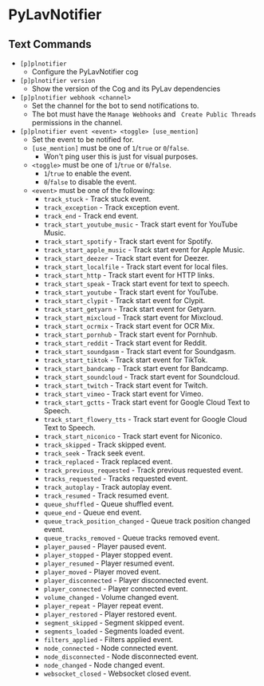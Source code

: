# PyLavNotifier

## Text Commands

- `[p]plnotifier`
  - Configure the PyLavNotifier cog
- `[p]plnotifier version`
  - Show the version of the Cog and its PyLav dependencies
- `[p]plnotifier webhook <channel>`
  - Set the channel for the bot to send notifications to.
  - The bot must have the `Manage Webhooks`  and ` Create Public Threads` permissions in the channel.
- `[p]plnotifier event <event> <toggle> [use_mention]`
  - Set the event to be notified for.
  - `[use_mention]`  must be one of `1`/`true` or `0`/`false`.
    - Won't ping user this is just for visual purposes.
  - `<toggle>`  must be one of `1`/`true` or `0`/`false`.
    - `1`/`true` to enable the event.
    - `0`/`false` to disable the event.
  - `<event>` must be one of the following:
    - `track_stuck` - Track stuck event.
    - `track_exception` - Track exception event.
    - `track_end` - Track end event.
    - `track_start_youtube_music` - Track start event for YouTube Music.
    - `track_start_spotify` - Track start event for Spotify.
    - `track_start_apple_music` - Track start event for Apple Music.
    - `track_start_deezer` - Track start event for Deezer.
    - `track_start_localfile` - Track start event for local files.
    - `track_start_http` - Track start event for HTTP links.
    - `track_start_speak` - Track start event for text to speech.
    - `track_start_youtube` - Track start event for YouTube.
    - `track_start_clypit` - Track start event for Clypit.
    - `track_start_getyarn` - Track start event for Getyarn.
    - `track_start_mixcloud` - Track start event for Mixcloud.
    - `track_start_ocrmix` - Track start event for OCR Mix.
    - `track_start_pornhub` - Track start event for Pornhub.
    - `track_start_reddit` - Track start event for Reddit.
    - `track_start_soundgasm` - Track start event for Soundgasm.
    - `track_start_tiktok` - Track start event for TikTok.
    - `track_start_bandcamp` - Track start event for Bandcamp.
    - `track_start_soundcloud` - Track start event for Soundcloud.
    - `track_start_twitch` - Track start event for Twitch.
    - `track_start_vimeo` - Track start event for Vimeo.
    - `track_start_gctts` - Track start event for Google Cloud Text to Speech.
    - `track_start_flowery_tts` - Track start event for Google Cloud Text to Speech.
    - `track_start_niconico` - Track start event for Niconico.
    - `track_skipped` - Track skipped event.
    - `track_seek` - Track seek event.
    - `track_replaced` - Track replaced event.
    - `track_previous_requested` - Track previous requested event.
    - `tracks_requested` - Tracks requested event.
    - `track_autoplay` - Track autoplay event.
    - `track_resumed` - Track resumed event.
    - `queue_shuffled` - Queue shuffled event.
    - `queue_end` - Queue end event.
    - `queue_track_position_changed` - Queue track position changed event.
    - `queue_tracks_removed` - Queue tracks removed event.
    - `player_paused` - Player paused event.
    - `player_stopped` - Player stopped event.
    - `player_resumed` - Player resumed event.
    - `player_moved` - Player moved event.
    - `player_disconnected` - Player disconnected event.
    - `player_connected` - Player connected event.
    - `volume_changed` - Volume changed event.
    - `player_repeat` - Player repeat event.
    - `player_restored` - Player restored event.
    - `segment_skipped` - Segment skipped event.
    - `segments_loaded` - Segments loaded event.
    - `filters_applied` - Filters applied event.
    - `node_connected` - Node connected event.
    - `node_disconnected` - Node disconnected event.
    - `node_changed` - Node changed event.
    - `websocket_closed` - Websocket closed event.
